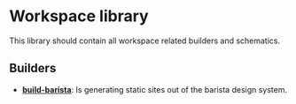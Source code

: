 # Workspace library

This library should contain all workspace related builders and schematics.

## Builders

- **[build-barista](src/builders/barista-build/builder.ts)**: Is generating
  static sites out of the barista design system.
